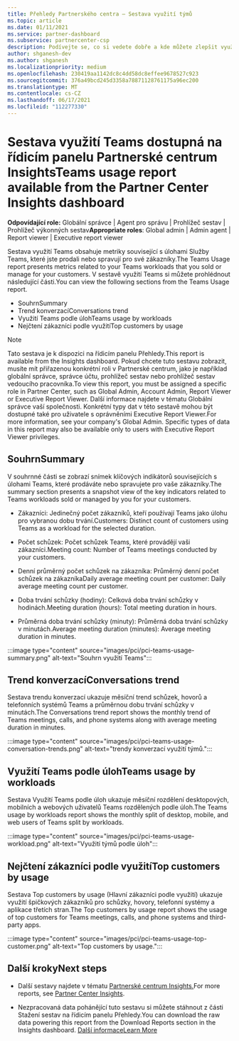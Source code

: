 ```yaml
---
title: Přehledy Partnerského centra – Sestava využití týmů
ms.topic: article
ms.date: 01/11/2021
ms.service: partner-dashboard
ms.subservice: partnercenter-csp
description: Podívejte se, co si vedete dobře a kde můžete zlepšit využití předplatných Teams, která pro své zákazníky prodáváte nebo spravujete.
author: shganesh-dev
ms.author: shganesh
ms.localizationpriority: medium
ms.openlocfilehash: 230419aa1142dc8c4dd58dc8effee9678527c923
ms.sourcegitcommit: 376a49bcd245d3358a78871128761175a96ec200
ms.translationtype: MT
ms.contentlocale: cs-CZ
ms.lasthandoff: 06/17/2021
ms.locfileid: "112277330"
---
```

# <a name="teams-usage-report-available-from-the-partner-center-insights-dashboard"></a><span data-ttu-id="70f98-103">Sestava využití Teams dostupná na řídicím panelu Partnerské centrum Insights</span><span class="sxs-lookup"><span data-stu-id="70f98-103">Teams usage report available from the Partner Center Insights dashboard</span></span>

<span data-ttu-id="70f98-104">**Odpovídající role:** Globální správce | Agent pro správu | Prohlížeč sestav | Prohlížeč výkonných sestav</span><span class="sxs-lookup"><span data-stu-id="70f98-104">**Appropriate roles**: Global admin | Admin agent | Report viewer | Executive report viewer</span></span>

<span data-ttu-id="70f98-105">Sestava využití Teams obsahuje metriky související s úlohami Služby Teams, které jste prodali nebo spravují pro své zákazníky.</span><span class="sxs-lookup"><span data-stu-id="70f98-105">The Teams Usage report presents metrics related to your Teams workloads that you sold or manage for your customers.</span></span> <span data-ttu-id="70f98-106">V sestavě využití Teams si můžete prohlédnout následující části.</span><span class="sxs-lookup"><span data-stu-id="70f98-106">You can view the following sections from the Teams Usage report.</span></span>

- <span data-ttu-id="70f98-107">Souhrn</span><span class="sxs-lookup"><span data-stu-id="70f98-107">Summary</span></span>
- <span data-ttu-id="70f98-108">Trend konverzací</span><span class="sxs-lookup"><span data-stu-id="70f98-108">Conversations trend</span></span>
- <span data-ttu-id="70f98-109">Využití Teams podle úloh</span><span class="sxs-lookup"><span data-stu-id="70f98-109">Teams usage by workloads</span></span>
- <span data-ttu-id="70f98-110">Nejčtení zákazníci podle využití</span><span class="sxs-lookup"><span data-stu-id="70f98-110">Top customers by usage</span></span>

 > [!NOTE]
 > <span data-ttu-id="70f98-111">Tato sestava je k dispozici na řídicím panelu Přehledy.</span><span class="sxs-lookup"><span data-stu-id="70f98-111">This report is available from the Insights dashboard.</span></span> <span data-ttu-id="70f98-112">Pokud chcete tuto sestavu zobrazit, musíte mít přiřazenou konkrétní roli v Partnerské centrum, jako je například globální správce, správce účtu, prohlížeč sestav nebo prohlížeč sestav vedoucího pracovníka.</span><span class="sxs-lookup"><span data-stu-id="70f98-112">To view this report, you must be assigned a specific role in Partner Center, such as Global Admin, Account Admin, Report Viewer or Executive Report Viewer.</span></span> <span data-ttu-id="70f98-113">Další informace najdete v tématu Globální správce vaší společnosti. Konkrétní typy dat v této sestavě mohou být dostupné také pro uživatele s oprávněními Executive Report Viewer.</span><span class="sxs-lookup"><span data-stu-id="70f98-113">For more information, see your company's Global Admin. Specific types of data in this report may also be available only to users with Executive Report Viewer privileges.</span></span>

## <a name="summary"></a><span data-ttu-id="70f98-114">Souhrn</span><span class="sxs-lookup"><span data-stu-id="70f98-114">Summary</span></span>

<span data-ttu-id="70f98-115">V souhrnné části se zobrazí snímek klíčových indikátorů souvisejících s úlohami Teams, které prodáváte nebo spravujete pro vaše zákazníky.</span><span class="sxs-lookup"><span data-stu-id="70f98-115">The summary section presents a snapshot view of the key indicators related to Teams workloads sold or managed by you for your customers.</span></span>  

- <span data-ttu-id="70f98-116">Zákazníci: Jedinečný počet zákazníků, kteří používají Teams jako úlohu pro vybranou dobu trvání.</span><span class="sxs-lookup"><span data-stu-id="70f98-116">Customers: Distinct count of customers using Teams as a workload for the selected duration.</span></span>

- <span data-ttu-id="70f98-117">Počet schůzek: Počet schůzek Teams, které provádějí vaši zákazníci.</span><span class="sxs-lookup"><span data-stu-id="70f98-117">Meeting count: Number of Teams meetings conducted by your customers.</span></span>

- <span data-ttu-id="70f98-118">Denní průměrný počet schůzek na zákazníka: Průměrný denní počet schůzek na zákazníka</span><span class="sxs-lookup"><span data-stu-id="70f98-118">Daily average meeting count per customer: Daily average meeting count per customer.</span></span> 

- <span data-ttu-id="70f98-119">Doba trvání schůzky (hodiny): Celková doba trvání schůzky v hodinách.</span><span class="sxs-lookup"><span data-stu-id="70f98-119">Meeting duration (hours): Total meeting duration in hours.</span></span> 

- <span data-ttu-id="70f98-120">Průměrná doba trvání schůzky (minuty): Průměrná doba trvání schůzky v minutách.</span><span class="sxs-lookup"><span data-stu-id="70f98-120">Average meeting duration (minutes): Average meeting duration in minutes.</span></span> 

:::image type="content" source="images/pci/pci-teams-usage-summary.png" alt-text="Souhrn využití Teams":::

## <a name="conversations-trend"></a><span data-ttu-id="70f98-122">Trend konverzací</span><span class="sxs-lookup"><span data-stu-id="70f98-122">Conversations trend</span></span>

<span data-ttu-id="70f98-123">Sestava trendu konverzací ukazuje měsíční trend schůzek, hovorů a telefonních systémů Teams a průměrnou dobu trvání schůzky v minutách.</span><span class="sxs-lookup"><span data-stu-id="70f98-123">The Conversations trend report shows the monthly trend of Teams meetings, calls, and phone systems along with average meeting duration in minutes.</span></span>

:::image type="content" source="images/pci/pci-teams-usage-conversation-trends.png" alt-text="trendy konverzací využití týmů.":::

## <a name="teams-usage-by-workloads"></a><span data-ttu-id="70f98-125">Využití Teams podle úloh</span><span class="sxs-lookup"><span data-stu-id="70f98-125">Teams usage by workloads</span></span>

<span data-ttu-id="70f98-126">Sestava Využití Teams podle úloh ukazuje měsíční rozdělení desktopových, mobilních a webových uživatelů Teams rozdělených podle úloh.</span><span class="sxs-lookup"><span data-stu-id="70f98-126">The Teams usage by workloads report shows the monthly split of desktop, mobile, and web users of Teams split by workloads.</span></span>

:::image type="content" source="images/pci/pci-teams-usage-workload.png" alt-text="Využití týmů podle úloh":::

## <a name="top-customers-by-usage"></a><span data-ttu-id="70f98-128">Nejčtení zákazníci podle využití</span><span class="sxs-lookup"><span data-stu-id="70f98-128">Top customers by usage</span></span>

<span data-ttu-id="70f98-129">Sestava Top customers by usage (Hlavní zákazníci podle využití) ukazuje využití špičkových zákazníků pro schůzky, hovory, telefonní systémy a aplikace třetích stran.</span><span class="sxs-lookup"><span data-stu-id="70f98-129">The Top customers by usage report shows the usage of top customers for Teams meetings, calls, and phone systems and third-party apps.</span></span>

:::image type="content" source="images/pci/pci-teams-usage-top-customer.png" alt-text="Top customers by usage.":::

## <a name="next-steps"></a><span data-ttu-id="70f98-131">Další kroky</span><span class="sxs-lookup"><span data-stu-id="70f98-131">Next steps</span></span>

- <span data-ttu-id="70f98-132">Další sestavy najdete v tématu [Partnerské centrum Insights.](partner-center-insights.md)</span><span class="sxs-lookup"><span data-stu-id="70f98-132">For more reports, see [Partner Center Insights](partner-center-insights.md).</span></span>

- <span data-ttu-id="70f98-133">Nezpracovaná data pohánějící tuto sestavu si můžete stáhnout z části Stažení sestav na řídicím panelu Přehledy.</span><span class="sxs-lookup"><span data-stu-id="70f98-133">You can download the raw data powering this report from the Download Reports section in the Insights dashboard.</span></span> [<span data-ttu-id="70f98-134">Další informace</span><span class="sxs-lookup"><span data-stu-id="70f98-134">Learn More</span></span>](pci-download-reports.md) 
